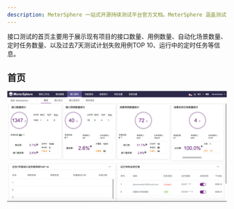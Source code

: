 ```yaml
---
description: MeterSphere 一站式开源持续测试平台官方文档。MeterSphere 涵盖测试管理、接口测试、UI 测试和性能测试等功能，全面兼容 JMeter、Selenium 等主流开源标准，有效助力开发和测试团队充分利用云弹性进行高度可 扩展的自动化测试，加速高质量的软件交付。
---
```


接口测试的首页主要用于展示现有项目的接口数量、用例数量、自动化场景数量、定时任务数量、以及过去7天测试计划失败用例TOP 10、运行中的定时任务等信息。
## 首页
![!接口测试首页](../../img/api/接口测试首页.png)
